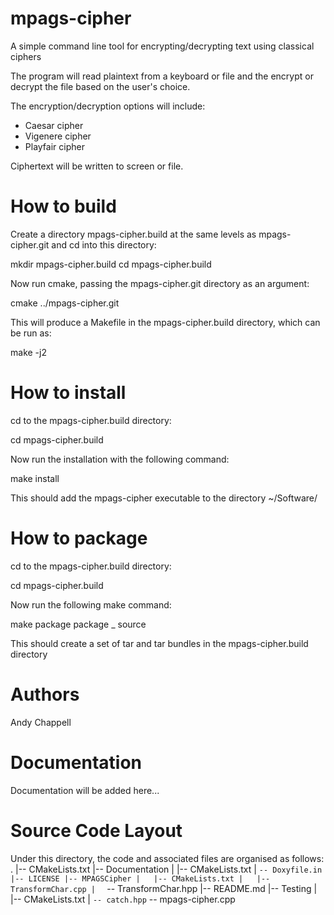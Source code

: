# mpags-cipher
A simple command line tool for encrypting/decrypting text using
classical ciphers  

The program will read plaintext from a keyboard or file and the encrypt
or decrypt the file based on the user's choice.  

The encryption/decryption options will include:
*	Caesar cipher
*	Vigenere cipher
*	Playfair cipher  

Ciphertext will be written to screen or file.  

# How to build

Create a directory mpags-cipher.build at the same levels as
mpags-cipher.git and cd into this directory:

   mkdir mpags-cipher.build
   cd mpags-cipher.build

Now run cmake, passing the mpags-cipher.git directory as an
argument:

   cmake ../mpags-cipher.git

This will produce a Makefile in the mpags-cipher.build directory, which
can be run as:

   make -j2

# How to install

cd to the mpags-cipher.build directory:

   cd mpags-cipher.build

Now run the installation with the following command:

   make install

This should add the mpags-cipher executable to the directory
~/Software/

# How to package

cd to the mpags-cipher.build directory:

   cd mpags-cipher.build

Now run the following make command:

   make package package _ source

This should create a set of tar and tar bundles in the
mpags-cipher.build directory

# Authors

Andy Chappell  

# Documentation

Documentation will be added here...

# Source Code Layout
Under this directory, the code and associated files are organised as
follows:
.
|-- CMakeLists.txt
|-- Documentation
|   |-- CMakeLists.txt
|   ` -- Doxyfile.in
|-- LICENSE
|-- MPAGSCipher
|   |-- CMakeLists.txt
|   |-- TransformChar.cpp
|   ` -- TransformChar.hpp
|-- README.md
|-- Testing
|   |-- CMakeLists.txt
|   ` -- catch.hpp
` -- mpags-cipher.cpp

